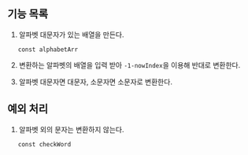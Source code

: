 ## 기능 목록
1. 알파벳 대문자가 있는 배열을 만든다.
```
   const alphabetArr
```
2. 변환하는 알파벳의 배열을 입력 받아 `-1-nowIndex`을 이용해 반대로 변환한다.

3. 알파벳 대문자면 대문자, 소문자면 소문자로 변환한다.

## 예외 처리
1. 알파벳 외의 문자는 변환하지 않는다.
```
   const checkWord
```
